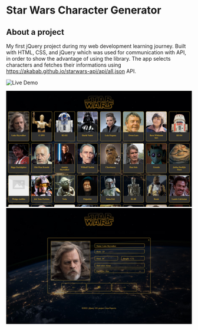 # Star Wars Character Generator
## About a project
My first jQuery project during my web development learning journey. 
Built with HTML, CSS, and jQuery which was used for communication with API, in order to show the advantage of using the library. The app selects characters and fetches their informations using https://akabab.github.io/starwars-api/api/all.json API.

![Live Demo](https://rainbow-profiterole-bf35a3.netlify.app/)


![Screenshot](sw-image.jpeg)
![Screenshot](sw-single.jpeg)